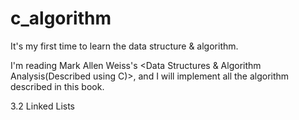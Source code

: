 # c_algorithm

It's my first time to learn the data structure & algorithm.

I'm reading Mark Allen Weiss's <Data Structures & Algorithm Analysis(Described using C)>, and I will implement all the algorithm 
described in this book.

3.2 Linked Lists
